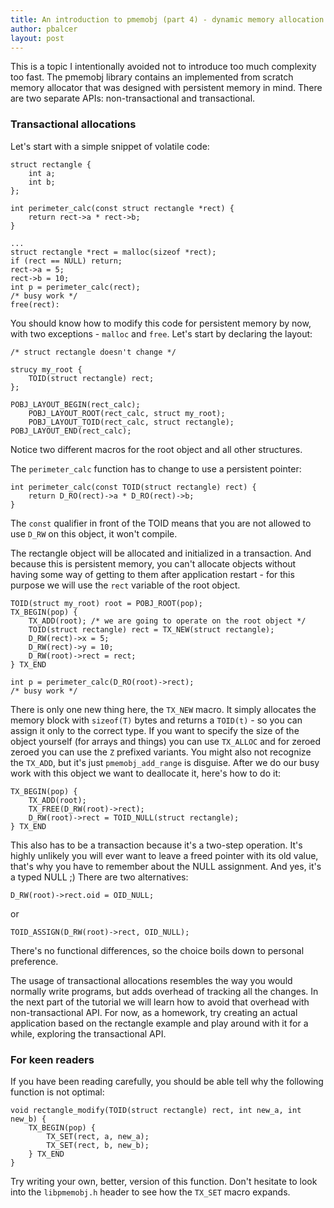 ```yaml
---
title: An introduction to pmemobj (part 4) - dynamic memory allocation (transactional)
author: pbalcer
layout: post
---
```


This is a topic I intentionally avoided not to introduce too much complexity too fast. The pmemobj library contains an implemented from scratch memory allocator that was designed with persistent memory in mind. There are two separate APIs: non-transactional and transactional. 

### Transactional allocations

Let's start with a simple snippet of volatile code:

	struct rectangle {
		int a;
		int b;
	};

	int perimeter_calc(const struct rectangle *rect) {
		return rect->a * rect->b;
	}

	...
	struct rectangle *rect = malloc(sizeof *rect);
	if (rect == NULL) return;
	rect->a = 5;
	rect->b = 10;
	int p = perimeter_calc(rect);
	/* busy work */
	free(rect):

You should know how to modify this code for persistent memory by now, with two exceptions - `malloc` and `free`. Let's start by declaring the layout:

	/* struct rectangle doesn't change */

	strucy my_root {
		TOID(struct rectangle) rect;
	};

	POBJ_LAYOUT_BEGIN(rect_calc);
		POBJ_LAYOUT_ROOT(rect_calc, struct my_root);
		POBJ_LAYOUT_TOID(rect_calc, struct rectangle);
	POBJ_LAYOUT_END(rect_calc);

Notice two different macros for the root object and all other structures. 

The `perimeter_calc` function has to change to use a persistent pointer:

	int perimeter_calc(const TOID(struct rectangle) rect) {
		return D_RO(rect)->a * D_RO(rect)->b;
	}

The `const` qualifier in front of the TOID means that you are not allowed to use `D_RW` on this object, it won't compile.

The rectangle object will be allocated and initialized in a transaction. And because this is persistent memory, you can't allocate objects without having some way of getting to them after application restart - for this purpose we will use the `rect` variable of the root object.

	TOID(struct my_root) root = POBJ_ROOT(pop);
	TX_BEGIN(pop) {
		TX_ADD(root); /* we are going to operate on the root object */
		TOID(struct rectangle) rect = TX_NEW(struct rectangle);
		D_RW(rect)->x = 5;
		D_RW(rect)->y = 10;
		D_RW(root)->rect = rect;
	} TX_END

	int p = perimeter_calc(D_RO(root)->rect);	
	/* busy work */

There is only one new thing here, the `TX_NEW` macro. It simply allocates the memory block with `sizeof(T)` bytes and returns a `TOID(t)` - so you can assign it only to the correct type. If you want to specify the size of the object yourself (for arrays and things) you can use `TX_ALLOC` and for zeroed  zeroed you can use the `Z` prefixed variants. You might also not recognize the `TX_ADD`, but it's just `pmemobj_add_range` is disguise. After we do our busy work with this object we want to deallocate it, here's how to do it:

	TX_BEGIN(pop) {
		TX_ADD(root);
		TX_FREE(D_RW(root)->rect);
		D_RW(root)->rect = TOID_NULL(struct rectangle);
	} TX_END

This also has to be a transaction because it's a two-step operation. It's highly unlikely you will ever want to leave a freed pointer with its old value, that's why you have to remember about the NULL assignment. And yes, it's a typed NULL ;) There are two alternatives:

	D_RW(root)->rect.oid = OID_NULL;

or

	TOID_ASSIGN(D_RW(root)->rect, OID_NULL);

There's no functional differences, so the choice boils down to personal preference.

The usage of transactional allocations resembles the way you would normally write programs, but adds overhead of tracking all the changes. In the next part of the tutorial we will learn how to avoid that overhead with non-transactional API. For now, as a homework, try creating an actual application based on the rectangle example and play around with it for a while, exploring the transactional API.

### For keen readers

If you have been reading carefully, you should be able tell why the following function is not optimal:

	void rectangle_modify(TOID(struct rectangle) rect, int new_a, int new_b) {
		TX_BEGIN(pop) {
			TX_SET(rect, a, new_a);
			TX_SET(rect, b, new_b);
		} TX_END
	}

Try writing your own, better, version of this function. Don't hesitate to look into the `libpmemobj.h` header to see how the `TX_SET` macro expands.

